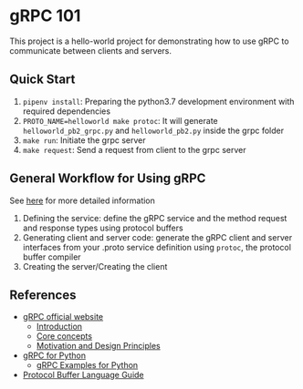# gRPC 101

This project is a hello-world project for demonstrating how to use gRPC to communicate between clients and servers.

## Quick Start

1. `pipenv install`: Preparing the python3.7 development environment with required dependencies
2. `PROTO_NAME=helloworld make protoc`: It will generate `helloworld_pb2_grpc.py` and `helloworld_pb2.py` inside the grpc folder
3. `make run`: Initiate the grpc server
4. `make request`: Send a request from client to the grpc server

## General Workflow for Using gRPC

See [here](https://grpc.io/docs/languages/python/basics/) for more detailed information

1. Defining the service: define the gRPC service and the method request and response types using protocol buffers
2. Generating client and server code: generate the gRPC client and server interfaces from your .proto service definition using `protoc`, the protocol buffer compiler
3. Creating the server/Creating the client

## References

- [gRPC official website](https://grpc.io/)
  - [Introduction](https://grpc.io/docs/what-is-grpc/introduction/)
  - [Core concepts](https://grpc.io/docs/what-is-grpc/core-concepts/)
  - [Motivation and Design Principles](https://grpc.io/blog/principles/)
- [gRPC for Python](https://grpc.io/docs/languages/python/)
  - [gRPC Examples for Python](https://github.com/grpc/grpc/tree/master/examples/python)
- [Protocol Buffer Language Guide](https://developers.google.com/protocol-buffers/docs/overview)